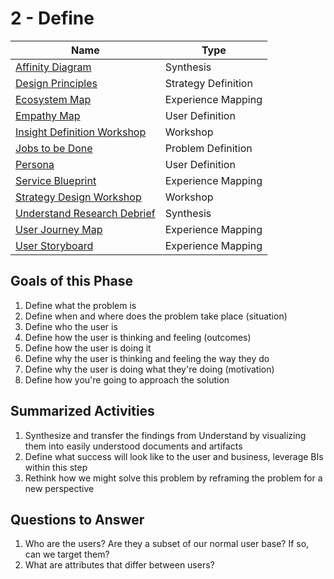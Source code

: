 # 2 - Define

Name | Type
-----|-----
[Affinity Diagram](affinity-diagram.md) | Synthesis
[Design Principles](design-principles.md) | Strategy Definition
[Ecosystem Map](ecosystem-map.md) | Experience Mapping
[Empathy Map](empathy-map.md) | User Definition
[Insight Definition Workshop](insight-definition-workshop.md) | Workshop
[Jobs to be Done](jobs-to-be-done.md) | Problem Definition
[Persona](persona.md) | User Definition
[Service Blueprint](service-blueprint.md) | Experience Mapping
[Strategy Design Workshop](strategy-design-workshop.md) | Workshop
[Understand Research Debrief](understand-research-debrief.md) | Synthesis
[User Journey Map](user-journey-map.md) | Experience Mapping
[User Storyboard](user-storyboard.md) | Experience Mapping





## Goals of this Phase
1. Define what the problem is
2. Define when and where does the problem take place (situation)
3. Define who the user is 
4. Define how the user is thinking and feeling (outcomes)
5. Define how the user is doing it
6. Define why the user is thinking and feeling the way they do
7. Define why the user is doing what they're doing (motivation)
8. Define how you're going to approach the solution


## Summarized Activities
1. Synthesize and transfer the findings from Understand by visualizing them  into easily understood documents and artifacts
2. Define what success will look like to the user and business, leverage BIs within this step
3. Rethink how we might solve this problem by reframing the problem for a new perspective


## Questions to Answer
1. Who are the users? Are they a subset of our normal user base? If so, can we target them?
2. What are attributes that differ between users?